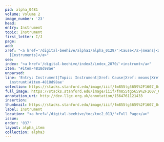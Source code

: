 ```yaml
---
pid: alpha_0481
volume: Volume 2
image_number: '23'
head: 
entry: Instrument
topic: Instrument
first_letter: I/J
page: 
add: 
xref: "<a href='/digital-beehive/alpha1/alpha_0129/'>Cause</a>|means|<a href='/digital-beehive/toc/toc2_412/'>2378
  [Instruments]</a>"
see: 
index: "<a href='/digital-beehive/index3/index_2070/'>instrumt</a>"
item: "#item-4818d98ae"
unparsed: 
line: 'Entry: Instrument|Topic: Instrument|Xref: Cause|Xref: means|Xref: 2378 [Instruments]|Index:
  instrumt|#item-4818d98ae'
selection: https://stacks.stanford.edu/image/iiif/fm855tg5659%2F1607_0490/354,4474,3026,591/full/0/default.jpg
full_image: https://stacks.stanford.edu/image/iiif/fm855tg5659%2F1607_0490/full/full/0/default.jpg
annotation_uri: http://dev.llgc.org.uk/annotation/1564761121433
insertion: 
thumbnail: https://stacks.stanford.edu/image/iiif/fm855tg5659%2F1607_0490/354,4474,600,180/250,/0/default.jpg
label: Instrument
location: "<a href='/digital-beehive/toc/toc2_013/'>Full Page</a>"
issue: 
order: '037'
layout: alpha_item
collection: alpha3
---
```

